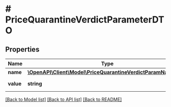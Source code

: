 # # PriceQuarantineVerdictParameterDTO

## Properties

Name | Type | Description | Notes
------------ | ------------- | ------------- | -------------
**name** | [**\OpenAPI\Client\Model\PriceQuarantineVerdictParamNameType**](PriceQuarantineVerdictParamNameType.md) |  |
**value** | **string** | Значение параметра. |

[[Back to Model list]](../../README.md#models) [[Back to API list]](../../README.md#endpoints) [[Back to README]](../../README.md)
